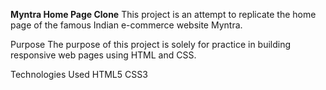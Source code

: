 **Myntra Home Page Clone**
This project is an attempt to replicate the home page of the famous Indian e-commerce website Myntra.

Purpose
The purpose of this project is solely for practice in building responsive web pages using HTML and CSS.

Technologies Used
HTML5
CSS3
